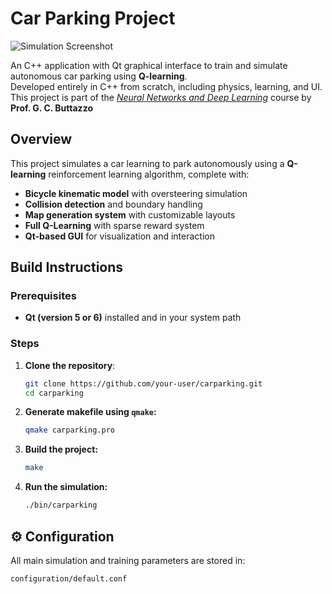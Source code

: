 # Car Parking Project

![Simulation Screenshot](photo.png)

An C++ application with Qt graphical interface to train and simulate autonomous car parking using **Q-learning**.  
Developed entirely in C++ from scratch, including physics, learning, and UI. 
This project is part of the [*Neural Networks and Deep Learning*](http://retis.sssup.it/~giorgio/courses/neural/nn.html) course by **Prof. G. C. Buttazzo**  

## Overview

This project simulates a car learning to park autonomously using a **Q-learning** reinforcement learning algorithm, complete with:

- **Bicycle kinematic model** with oversteering simulation
- **Collision detection** and boundary handling
- **Map generation system** with customizable layouts
- **Full Q-Learning** with sparse reward system 
- **Qt-based GUI** for visualization and interaction

##  Build Instructions

### Prerequisites

- **Qt (version 5 or 6)** installed and in your system path

### Steps

1. **Clone the repository**:

    ```sh
    git clone https://github.com/your-user/carparking.git
    cd carparking
    ```

2. **Generate makefile using `qmake`:**

    ```sh
    qmake carparking.pro
    ```

3. **Build the project:**

    ```sh
    make
    ```

4. **Run the simulation:**

    ```sh
    ./bin/carparking
    ```

## ⚙️ Configuration

All main simulation and training parameters are stored in:

```bash
configuration/default.conf
